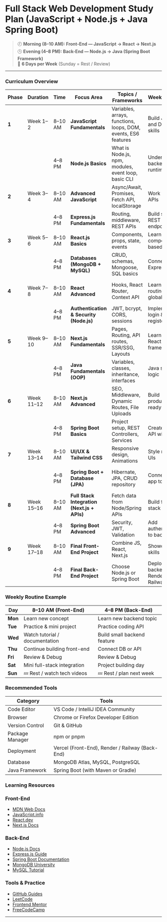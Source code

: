 # Full Stack Web Development Study Plan (JavaScript + Node.js + Java Spring Boot)

> 🕗 **Morning (8–10 AM): Front-End — JavaScript → React → Next.js**  
> 🕓 **Evening (4–8 PM): Back-End — Node.js → Java (Spring Boot Framework)**  
> 📅 **6 Days per Week** (Sunday = Rest / Review)

---

### Curriculum Overview

| Phase | Duration | Time | Focus Area | Topics / Frameworks | Weekly Goals | Project / Practice |
|--------|-----------|------|-------------|----------------------|---------------|--------------------|
| **1** | Week 1–2 | 8–10 AM | **JavaScript Fundamentals** | Variables, arrays, functions, loops, DOM, events, ES6 features | Build JS logic and DOM skills | Mini interactive page (counter, quiz app) |
|  |  | 4–8 PM | **Node.js Basics** | What is Node.js, npm, modules, event loop, basic CLI | Understand backend runtime | Simple CLI or File Reader app |
| **2** | Week 3–4 | 8–10 AM | **Advanced JavaScript** | Async/Await, Promises, Fetch API, localStorage | Work with APIs | Build “Weather App” using API |
|  |  | 4–8 PM | **Express.js Fundamentals** | Routing, middleware, REST APIs | Build simple REST endpoints | API for Notes or Tasks |
| **3** | Week 5–6 | 8–10 AM | **React.js Basics** | Components, props, state, events | Learn component-based UI | Todo or Calculator app |
|  |  | 4–8 PM | **Databases (MongoDB + MySQL)** | CRUD, schemas, Mongoose, SQL basics | Connect Express to DB | REST API with DB integration |
| **4** | Week 7–8 | 8–10 AM | **React Advanced** | Hooks, React Router, Context API | Learn SPA routing & global state | Blog or Movie Finder App |
|  |  | 4–8 PM | **Authentication & Security (Node.js)** | JWT, bcrypt, CORS, sessions | Implement login & register | Secure Auth API |
| **5** | Week 9–10 | 8–10 AM | **Next.js Fundamentals** | Pages, Routing, API routes, SSR/SSG, Layouts | Learn full React framework | Portfolio site with Next.js |
|  |  | 4–8 PM | **Java Fundamentals (OOP)** | Variables, classes, inheritance, interfaces | Java syntax & logic | Small Java console app |
| **6** | Week 11–12 | 8–10 AM | **Next.js Advanced** | SEO, Middleware, Dynamic Routes, File Uploads | Build production-ready app | Portfolio or Blog |
|  |  | 4–8 PM | **Spring Boot Basics** | Project setup, REST Controllers, Services | Create REST API with Java | Simple User API |
| **7** | Week 13–14 | 8–10 AM | **UI/UX & Tailwind CSS** | Responsive design, Animations | Style modern UIs | Rebuild UI with Tailwind |
|  |  | 4–8 PM | **Spring Boot + Database (JPA)** | Hibernate, JPA, CRUD repository | Connect Java app to DB | Spring Boot + MySQL CRUD app |
| **8** | Week 15–16 | 8–10 AM | **Full Stack Integration (Next.js + APIs)** | Fetch data from Node/Spring APIs | Build full-stack app | Task Manager or Blog |
|  |  | 4–8 PM | **Spring Boot Advanced** | Security, JWT, Validation | Add authentication to backend | Auth API + Front-end Login |
| **9** | Week 17–18 | 8–10 AM | **Final Front-End Project** | Combine JS, React, Next.js | Showcase full skills | Portfolio website |
|  |  | 4–8 PM | **Final Back-End Project** | Choose Node.js or Spring Boot | Deploy backend to Render / Railway | API for portfolio or blog |

### Weekly Routine Example

| Day | 8–10 AM (Front-End) | 4–8 PM (Back-End) |
|-----|---------------------|-------------------|
| **Mon** | Learn new concept | Learn new backend topic |
| **Tue** | Practice & mini project | Practice coding API |
| **Wed** | Watch tutorial / documentation | Build small backend feature |
| **Thu** | Continue building front-end | Connect DB or API |
| **Fri** | Review & Debug | Review & Debug |
| **Sat** | Mini full-stack integration | Project building day |
| **Sun** | 💤 Rest / watch tech videos | 💤 Rest / plan next week |


### Recommended Tools

| Category | Tools |
|-----------|-------|
| Code Editor | VS Code / IntelliJ IDEA Community |
| Browser | Chrome or Firefox Developer Edition |
| Version Control | Git & GitHub |
| Package Manager | npm or pnpm |
| Deployment | Vercel (Front-End), Render / Railway (Back-End) |
| Database | MongoDB Atlas, MySQL, PostgreSQL |
| Java Framework | Spring Boot (with Maven or Gradle) |

### Learning Resources

### Front-End
- [MDN Web Docs](https://developer.mozilla.org/)
- [JavaScript.info](https://javascript.info/)
- [React.dev](https://react.dev/)
- [Next.js Docs](https://nextjs.org/learn)

### Back-End
- [Node.js Docs](https://nodejs.org/)
- [Express.js Guide](https://expressjs.com/)
- [Spring Boot Documentation](https://spring.io/projects/spring-boot)
- [MongoDB University](https://university.mongodb.com/)
- [MySQL Tutorial](https://www.mysqltutorial.org/)

### Tools & Practice
- [GitHub Guides](https://guides.github.com/)
- [LeetCode](https://leetcode.com/)
- [Frontend Mentor](https://www.frontendmentor.io/)
- [FreeCodeCamp](https://www.freecodecamp.org/)

---

